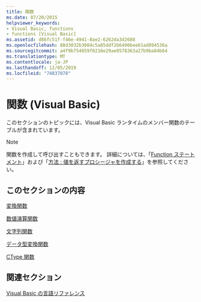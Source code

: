 ```yaml
---
title: 関数
ms.date: 07/20/2015
helpviewer_keywords:
- Visual Basic, functions
- functions [Visual Basic]
ms.assetid: d86fc51f-f46e-4941-8ae2-6262da3d2688
ms.openlocfilehash: 88d3032b3084c5a85ddf2b6490bee61ad894536a
ms.sourcegitcommit: a4f9b754059f0210e29ae0578363a27b9ba84b64
ms.translationtype: MT
ms.contentlocale: ja-JP
ms.lasthandoff: 12/05/2019
ms.locfileid: "74837078"
---
```

# <a name="functions-visual-basic"></a>関数 (Visual Basic)
このセクションのトピックには、Visual Basic ランタイムのメンバー関数のテーブルが含まれています。  
  
> [!NOTE]
> 関数を作成して呼び出すこともできます。 詳細については、「[Function ステートメント](../../../visual-basic/language-reference/statements/function-statement.md)」および「[方法 : 値を返すプロシージャを作成する](../../../visual-basic/programming-guide/language-features/procedures/how-to-create-a-procedure-that-returns-a-value.md)」を参照してください。  
  
## <a name="in-this-section"></a>このセクションの内容  
 [変換関数](../../../visual-basic/language-reference/functions/conversion-functions.md)  
  
 [数値演算関数](../../../visual-basic/language-reference/functions/math-functions.md)  
  
 [文字列関数](../../../visual-basic/language-reference/functions/string-functions.md)  
  
 [データ型変換関数](../../../visual-basic/language-reference/functions/type-conversion-functions.md)  
  
 [CType 関数](../../../visual-basic/language-reference/functions/ctype-function.md)  
  
## <a name="related-sections"></a>関連セクション  
 [Visual Basic の言語リファレンス](../../../visual-basic/language-reference/index.md)  

